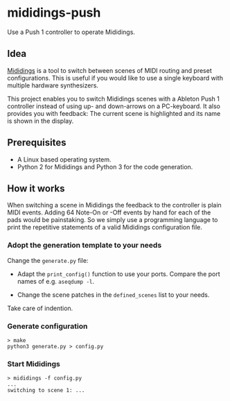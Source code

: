 # mididings-push
Use a Push 1 controller to operate Mididings.

## Idea

[Mididings](http://das.nasophon.de/mididings/) is a tool to switch
between scenes of MIDI routing and preset configurations. This is
useful if you would like to use a single keyboard with multiple
hardware synthesizers.

This project enables you to switch Mididings scenes with a Ableton
Push 1 controller instead of using up- and down-arrows on a
PC-keyboard. It also provides you with feedback: The current scene is
highlighted and its name is shown in the display.

## Prerequisites

* A Linux based operating system.
* Python 2 for Mididings and Python 3 for the code generation.

## How it works

When switching a scene in Mididings the feedback to the controller is
plain MIDI events. Adding 64 Note-On or -Off events by hand for each
of the pads would be painstaking. So we simply use a programming
language to print the repetitive statements of a valid Mididings
configuration file.

### Adopt the generation template to your needs

Change the `generate.py` file:

* Adapt the `print_config()` function to use your ports. Compare the
  port names of e.g. `aseqdump -l`.

* Change the scene patches in the `defined_scenes` list to your needs.

Take care of indention.

### Generate configuration

```
> make
python3 generate.py > config.py
```

### Start Mididings

```
> mididings -f config.py
...
switching to scene 1: ...
```
